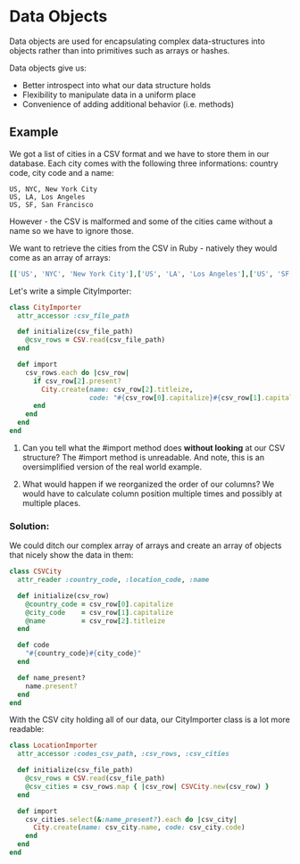 # Data Objects

Data objects are used for encapsulating complex data-structures into objects rather than into primitives such as arrays or hashes.

Data objects give us:
  - Better introspect into what our data structure holds
  - Flexibility to manipulate data in a uniform place
  - Convenience of adding additional behavior (i.e. methods)

## Example

We got a list of cities in a CSV format and we have to store them in our database.
Each city comes with the following three informations: country code, city code and a name:

```csv
US, NYC, New York City
US, LA, Los Angeles
US, SF, San Francisco
```

However - the CSV is malformed and some of the cities came without a name so we have to ignore those.

We want to retrieve the cities from the CSV in Ruby - natively they would come as an array of arrays:

```ruby
[['US', 'NYC', 'New York City'],['US', 'LA', 'Los Angeles'],['US', 'SF', 'San Francisco']]
```

Let's write a simple CityImporter:

```ruby
class CityImporter
  attr_accessor :csv_file_path

  def initialize(csv_file_path)
    @csv_rows = CSV.read(csv_file_path)
  end

  def import
    csv_rows.each do |csv_row|
      if csv_row[2].present?
        City.create(name: csv_row[2].titleize,
                    code: "#{csv_row[0].capitalize}#{csv_row[1].capitalize}")
      end
    end
  end
end
```

1. Can you tell what the #import method does **without looking** at our CSV structure? The #import method is unreadable. And note, this is an oversimplified version of the real world example.

2. What would happen if we reorganized the order of our columns? We would have to calculate column position multiple times and possibly at multiple places.

### Solution:

We could ditch our complex array of arrays and create an array of objects that nicely show the data in them:

```ruby
class CSVCity
  attr_reader :country_code, :location_code, :name

  def initialize(csv_row)
    @country_code = csv_row[0].capitalize
    @city_code    = csv_row[1].capitalize
    @name         = csv_row[2].titleize
  end

  def code
    "#{country_code}#{city_code}"
  end

  def name_present?
    name.present?
  end
end
```

With the CSV city holding all of our data, our CityImporter class is a lot more readable:

```ruby
class LocationImporter
  attr_accessor :codes_csv_path, :csv_rows, :csv_cities

  def initialize(csv_file_path)
    @csv_rows = CSV.read(csv_file_path)
    @csv_cities = csv_rows.map { |csv_row| CSVCity.new(csv_row) }
  end

  def import
    csv_cities.select(&:name_present?).each do |csv_city|
      City.create(name: csv_city.name, code: csv_city.code)
    end
  end
end
```
